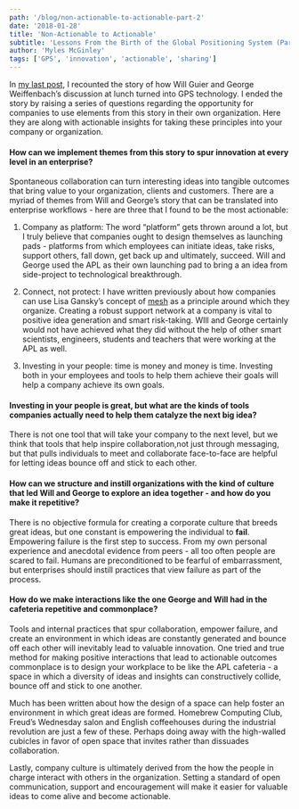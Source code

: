 ```yaml
---
path: '/blog/non-actionable-to-actionable-part-2'
date: '2018-01-28'
title: 'Non-Actionable to Actionable'
subtitle: 'Lessons From the Birth of the Global Positioning System (Part 2 of 2)'
author: 'Myles McGinley'
tags: ['GPS', 'innovation', 'actionable', 'sharing']
---
```


In [my last post](https://hex-ventures.github.io/hex-ventures/blog/gps-story), I recounted the story of how Will Guier and George Weiffenbach’s discussion at lunch turned into GPS technology. I ended the story by raising a series of questions regarding the opportunity for companies to use elements from this story in their own organization. Here they are along with actionable insights for taking these principles into your company or organization.


#### How can we implement themes from this story to spur innovation at every level in an enterprise?

Spontaneous collaboration can turn interesting ideas into tangible outcomes that bring value to your organization, clients and customers. There are a myriad of themes from Will and George’s story that can be translated into enterprise workflows - here are three that I found to be the most actionable:

1. Company as platform: The word “platform” gets thrown around a lot, but I truly believe that companies ought to design themselves as launching pads - platforms from which employees can initiate ideas, take risks, support others, fall down, get back up and ultimately, succeed. Will and George used the APL as their own launching pad to bring a an idea from side-project to technological breakthrough.

2. Connect, not protect: I have written previously about how companies can use Lisa Gansky’s concept of [mesh](https://hex-ventures.github.io/hex-ventures/blog/connection-trumps-protection) as a principle around which they organize. Creating a robust support network at a company is vital to positive idea generation and smart risk-taking. WIll and George certainly would not have achieved what they did without the help of other smart scientists, engineers, students and teachers that were working at the APL as well.

3. Investing in your people: time is money and money is time. Investing both in your employees and tools to help them achieve their goals will help a company achieve its own goals.  

#### Investing in your people is great, but what are the kinds of tools companies actually need to help them catalyze the next big idea? 

There is not one tool that will take your company to the next level, but we think that tools that help inspire collaboration,not just through messaging, but that pulls individuals to meet and collaborate face-to-face are helpful for letting ideas bounce off and stick to each other. 

#### How can we structure and instill organizations with the kind of culture that led Will and George to explore an idea together - and how do you make it repetitive? 

There is no objective formula for creating a corporate culture that breeds great ideas, but one constant is empowering the individual to **fail**. Empowering failure is the first step to success. From my own personal experience and anecdotal evidence from peers - all too often people are scared to fail. Humans are preconditioned to be fearful of embarrassment, but enterprises should instill practices that view failure as part of the process. 

#### How do we make interactions like the one George and Will had in the cafeteria repetitive and commonplace?

Tools and internal practices that spur collaboration, empower failure, and create an environment in which ideas are constantly generated and bounce off each other will inevitably lead to valuable innovation. One tried and true method for making positive interactions that lead to actionable outcomes commonplace is to design your workplace to be like the APL cafeteria - a space in which a diversity of ideas and insights can constructively collide, bounce off and stick to one another. 

Much has been written about how the design of a space can help foster an environment in which great ideas are formed. Homebrew Computing Club, Freud’s Wednesday salon and English coffeehouses during the industrial revolution are just a few of these. Perhaps doing away with the high-walled cubicles in favor of open space that invites rather than dissuades collaboration.

Lastly, company culture is ultimately derived from the how the people in charge interact with others in the organization. Setting a standard of open communication, support and encouragement will make it easier for valuable ideas to come alive and become actionable.